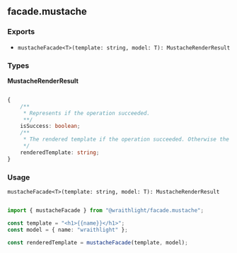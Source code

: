 ## facade.mustache

### Exports
* `mustacheFacade<T>(template: string, model: T): MustacheRenderResult`

### Types
**MustacheRenderResult**

```ts

{
    /**
     * Represents if the operation succeeded.
     **/
    isSuccess: boolean;
    /**
     * The rendered template if the operation succeeded. Otherwise the original template.
     */
    renderedTemplate: string;
}

```


### Usage


`mustacheFacade<T>(template: string, model: T): MustacheRenderResult`
```ts

import { mustacheFacade } from "@wraithlight/facade.mustache";

const template = "<h1>{{name}}</h1>";
const model = { name: "wraithlight" };

const renderedTemplate = mustacheFacade(template, model);

```